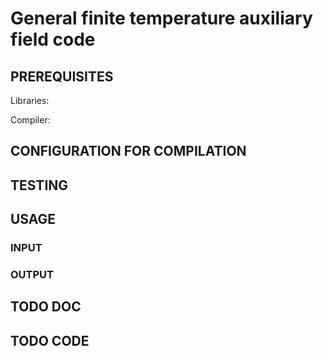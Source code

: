 # General  finite temperature auxiliary field code #

## PREREQUISITES ##

Libraries:

Compiler:


## CONFIGURATION FOR COMPILATION ##



## TESTING ##


## USAGE ##

### INPUT  ###

### OUTPUT ###

## TODO DOC ##


## TODO CODE ##
